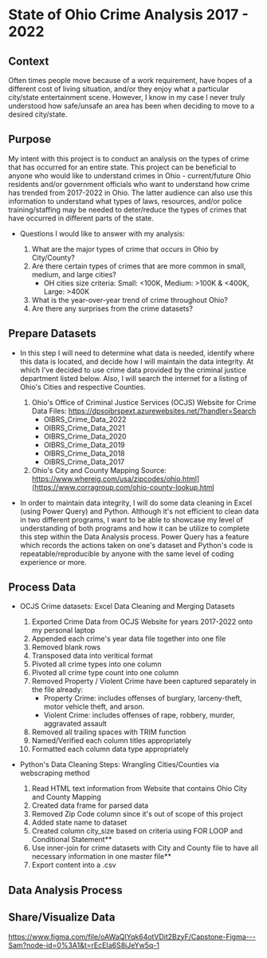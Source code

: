 # State of Ohio Crime Analysis 2017 - 2022

## Context

Often times people move because of a work requirement, have hopes of a different cost of living situation, and/or they enjoy 
what a particular city/state entertainment scene. However, I know in my case I never truly understood 
how safe/unsafe an area has been when deciding to move to a desired city/state.

## Purpose

My intent with this project is to conduct an analysis on the types of crime that has occurred for an entire state. This project can 
be beneficial to anyone who would like to understand crimes in Ohio - current/future Ohio residents and/or government officials 
who want to understand how crime has trended from 2017-2022 in Ohio. The latter audience can also use this information to understand 
what types of laws, resources, and/or police training/staffing may be needed to deter/reduce the types of crimes that have occurred
in different parts of the state.

  - Questions I would like to answer with my analysis:

      1. What are the major types of crime that occurs in Ohio by City/County?
      2. Are there certain types of crimes that are more common in small, medium, and large cities?
           - OH cities size criteria: Small: <100K, Medium: >100K & <400K, Large: >400K
      4. What is the year-over-year trend of crime throughout Ohio?
      5. Are there any surprises from the crime datasets?

## Prepare Datasets

  - In this step I will need to determine what data is needed, identify where this data is located, and decide how I will maintain the data integrity. At which I've decided to use crime data provided by the criminal justice department listed below. Also, I will search the internet for a listing of Ohio's Cities and respective Counties.
      1.  Ohio's Office of Criminal Justice Services (OCJS) Website for Crime Data Files: <https://dpsoibrspext.azurewebsites.net/?handler=Search>
          - OIBRS_Crime_Data_2022
          - OIBRS_Crime_Data_2021
          - OIBRS_Crime_Data_2020
          - OIBRS_Crime_Data_2019
          - OIBRS_Crime_Data_2018
          - OIBRS_Crime_Data_2017
      2. Ohio's City and County Mapping Source: <https://www.whereig.com/usa/zipcodes/ohio.html](https://www.corragroup.com/ohio-county-lookup.html>
   
- In order to maintain data integrity, I will do some data cleaning in Excel (using Power Query) and Python. Although it's not efficient to clean data in two different programs, I want to be able to showcase my level of understanding of both programs and how it can be utilize to complete this step within the Data Analysis process. Power Query has a feature which records the actions taken on one's dataset and Python's code is repeatable/reproducible by anyone with the same level of coding experience or more.

## Process Data

- OCJS Crime datasets: Excel Data Cleaning and Merging Datasets
 
     1.  Exported Crime Data from OCJS Website for years 2017-2022 onto my personal laptop
     2.  Appended each crime's year data file together into one file
     3.  Removed blank rows
     4.  Transposed data into veritical format
     5.  Pivoted all crime types into one column
     6.  Pivoted all crime type count into one column
     7.  Removed Property / Violent Crime have been captured separately in the file already:
          - Property Crime: includes offenses of burglary, larceny-theft, motor vehicle theft, and arson.
          - Violent Crime: includes offenses of rape, robbery, murder, aggravated assault
     9.  Removed all trailing spaces with TRIM function
     10.  Named/Verified each column titles appropriately
     11.  Formatted each column data type appropriately

- Python's Data Cleaning Steps: Wrangling Cities/Counties via webscraping method

     1.  Read HTML text information from Website that contains Ohio City and County Mapping
     2.  Created data frame for parsed data
     3.  Removed Zip Code column since it's out of scope of this project
     4.  Added state name to dataset
     5.  Created column city_size based on criteria using FOR LOOP and Conditional Statement**
     6.  Use inner-join for crime datasets with City and County file to have all necessary information in one master file** 
     8.  Export content into a .csv

## Data Analysis Process

## Share/Visualize Data


https://www.figma.com/file/oAWaQIYqk64otVDit2BzyF/Capstone-Figma---Sam?node-id=0%3A1&t=rEcEIa6S8iJeYw5q-1
